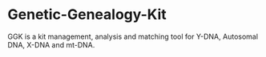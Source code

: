 Genetic-Genealogy-Kit
=====================

GGK is a kit management, analysis and matching tool for Y-DNA, Autosomal DNA, X-DNA and mt-DNA.
